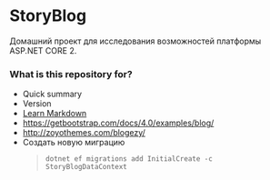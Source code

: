 # StoryBlog #

Домашний проект для исследования возможностей платформы ASP.NET CORE 2.

### What is this repository for? ###

* Quick summary
* Version
* [Learn Markdown](https://bitbucket.org/tutorials/markdowndemo)
* https://getbootstrap.com/docs/4.0/examples/blog/
* http://zoyothemes.com/blogezy/
* Создать новую миграцию
  > `dotnet ef migrations add InitialCreate -c StoryBlogDataContext`